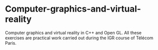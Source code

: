 # Computer-graphics-and-virtual-reality
Computer graphics and virtual reality in C++ and Open GL. All these exercises are practical work carried out during the IGR course of Télécom Paris.
